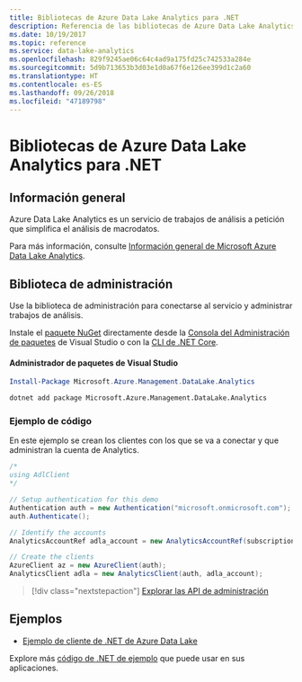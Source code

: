 ```yaml
---
title: Bibliotecas de Azure Data Lake Analytics para .NET
description: Referencia de las bibliotecas de Azure Data Lake Analytics para .NET
ms.date: 10/19/2017
ms.topic: reference
ms.service: data-lake-analytics
ms.openlocfilehash: 829f9245ae06c64c4ad9a175fd25c742533a284e
ms.sourcegitcommit: 5d9b713653b3d03e1d0a67f6e126ee399d1c2a60
ms.translationtype: HT
ms.contentlocale: es-ES
ms.lasthandoff: 09/26/2018
ms.locfileid: "47189798"
---
```

# <a name="azure-data-lake-analytics-libraries-for-net"></a>Bibliotecas de Azure Data Lake Analytics para .NET

## <a name="overview"></a>Información general

Azure Data Lake Analytics es un servicio de trabajos de análisis a petición que simplifica el análisis de macrodatos.

Para más información, consulte [Información general de Microsoft Azure Data Lake Analytics](/azure/data-lake-analytics/data-lake-analytics-overview).

## <a name="management-library"></a>Biblioteca de administración

Use la biblioteca de administración para conectarse al servicio y administrar trabajos de análisis.

Instale el [paquete NuGet](https://www.nuget.org/packages/Microsoft.Azure.Management.DataLake.Analytics) directamente desde la [Consola del Administración de paquetes][PackageManager] de Visual Studio o con la [CLI de .NET Core][DotNetCLI].

#### <a name="visual-studio-package-manager"></a>Administrador de paquetes de Visual Studio

```powershell
Install-Package Microsoft.Azure.Management.DataLake.Analytics
```

```bash
dotnet add package Microsoft.Azure.Management.DataLake.Analytics
```

### <a name="code-example"></a>Ejemplo de código

En este ejemplo se crean los clientes con los que se va a conectar y que administran la cuenta de Analytics.

```csharp
/*
using AdlClient 
*/

// Setup authentication for this demo
Authentication auth = new Authentication("microsoft.onmicrosoft.com"); // change this to YOUR tenant
auth.Authenticate();

// Identify the accounts
AnalyticsAccountRef adla_account = new AnalyticsAccountRef(subscriptionId, resourceGroup, userName);

// Create the clients
AzureClient az = new AzureClient(auth);
AnalyticsClient adla = new AnalyticsClient(auth, adla_account);
```

> [!div class="nextstepaction"]
> [Explorar las API de administración](/dotnet/api/overview/azure/datalakeanalytics/management)

## <a name="samples"></a>Ejemplos
* [Ejemplo de cliente de .NET de Azure Data Lake](https://azure.microsoft.com/resources/samples/data-lake-dotnet-client/)

Explore más [código de .NET de ejemplo](https://azure.microsoft.com/resources/samples/?platform=dotnet) que puede usar en sus aplicaciones.

[PackageManager]: https://docs.microsoft.com/nuget/tools/package-manager-console
[DotNetCLI]: https://docs.microsoft.com/dotnet/core/tools/dotnet-add-package
